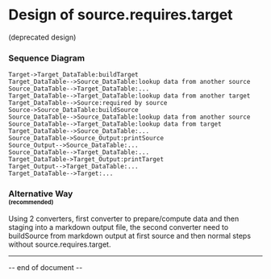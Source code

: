 # Design of source.requires.target
(deprecated design)


### Sequence Diagram

```sequence
Target->Target_DataTable:buildTarget
Target_DataTable-->Source_DataTable:lookup data from another source
Source_DataTable-->Target_DataTable:...
Target_DataTable-->Target_DataTable:lookup data from another target
Target_DataTable-->Source:required by source
Source->Source_DataTable:buildSource
Source_DataTable-->Source_DataTable:lookup data from another source
Source_DataTable-->Target_DataTable:lookup data from target
Target_DataTable-->Source_DataTable:...
Source_DataTable->Source_Output:printSource
Source_Output-->Source_DataTable:...
Source_DataTable-->Target_DataTable:...
Target_DataTable->Target_Output:printTarget
Target_Output-->Target_DataTable:...
Target_DataTable-->Target:...
```


### Alternative Way<br/><sup><sup>(recommended)</sup></sup>

Using 2 converters, first converter to prepare/compute data and then staging into a markdown output file, the second converter need to buildSource from markdown output at first source and then normal steps without source.requires.target.



-------

-- end of document --